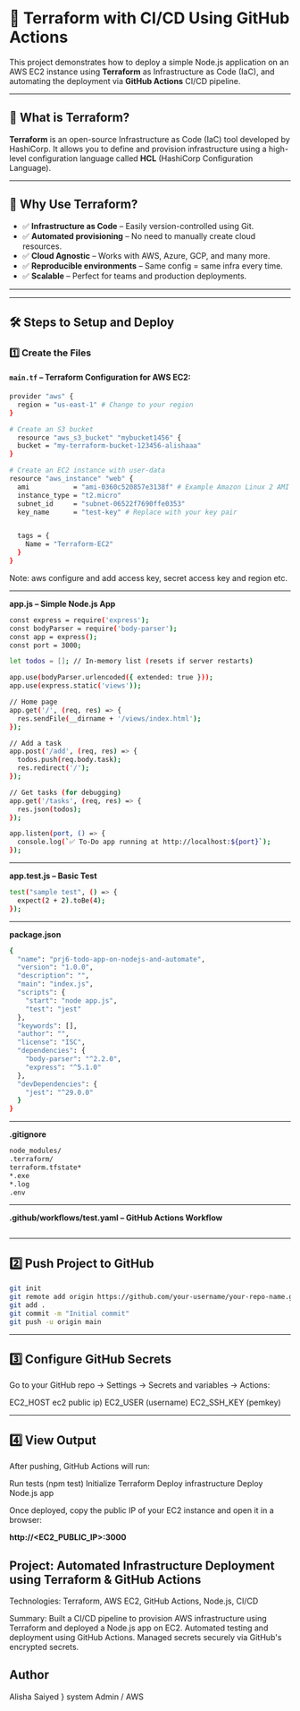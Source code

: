# 🚀 Terraform with CI/CD Using GitHub Actions

This project demonstrates how to deploy a simple Node.js application on an AWS EC2 instance using **Terraform** as Infrastructure as Code (IaC), and automating the deployment via **GitHub Actions** CI/CD pipeline.

---

## 📘 What is Terraform?

**Terraform** is an open-source Infrastructure as Code (IaC) tool developed by HashiCorp. It allows you to define and provision infrastructure using a high-level configuration language called **HCL** (HashiCorp Configuration Language).

---

## 🤔 Why Use Terraform?

- ✅ **Infrastructure as Code** – Easily version-controlled using Git.
- ✅ **Automated provisioning** – No need to manually create cloud resources.
- ✅ **Cloud Agnostic** – Works with AWS, Azure, GCP, and many more.
- ✅ **Reproducible environments** – Same config = same infra every time.
- ✅ **Scalable** – Perfect for teams and production deployments.

---

---

## 🛠️ Steps to Setup and Deploy

### 1️⃣ Create the Files

#### `main.tf` – Terraform Configuration for AWS EC2:

```bash
provider "aws" {
  region = "us-east-1" # Change to your region
}

# Create an S3 bucket
  resource "aws_s3_bucket" "mybucket1456" {
  bucket = "my-terraform-bucket-123456-alishaaa"
}

# Create an EC2 instance with user-data
resource "aws_instance" "web" {
  ami           = "ami-0360c520857e3138f" # Example Amazon Linux 2 AMI
  instance_type = "t2.micro"
  subnet_id     = "subnet-06522f7690ffe0353"
  key_name      = "test-key" # Replace with your key pair


  tags = {
    Name = "Terraform-EC2"
  }
}

```
Note: aws configure and add access key, secret access key and  region etc.

---

**app.js – Simple Node.js App**

```bash
const express = require('express');
const bodyParser = require('body-parser');
const app = express();
const port = 3000;

let todos = []; // In-memory list (resets if server restarts)

app.use(bodyParser.urlencoded({ extended: true }));
app.use(express.static('views'));

// Home page
app.get('/', (req, res) => {
  res.sendFile(__dirname + '/views/index.html');
});

// Add a task
app.post('/add', (req, res) => {
  todos.push(req.body.task);
  res.redirect('/');
});

// Get tasks (for debugging)
app.get('/tasks', (req, res) => {
  res.json(todos);
});

app.listen(port, () => {
  console.log(`✅ To-Do app running at http://localhost:${port}`);
});

```
---
**app.test.js – Basic Test**

```bash
test("sample test", () => {
  expect(2 + 2).toBe(4);
});

```
---

**package.json**

```bash
{
  "name": "prj6-todo-app-on-nodejs-and-automate",
  "version": "1.0.0",
  "description": "",
  "main": "index.js",
  "scripts": {
    "start": "node app.js",
    "test": "jest"
  },
  "keywords": [],
  "author": "",
  "license": "ISC",
  "dependencies": {
    "body-parser": "^2.2.0",
    "express": "^5.1.0"
  },
  "devDependencies": {
    "jest": "^29.0.0"
  }
}

```
---


**.gitignore** 

```bash
node_modules/
.terraform/
terraform.tfstate*
*.exe
*.log
.env
```
---

**.github/workflows/test.yaml – GitHub Actions Workflow**

```bash


```
---

## 2️⃣ Push Project to GitHub

```bash
git init
git remote add origin https://github.com/your-username/your-repo-name.git
git add .
git commit -m "Initial commit"
git push -u origin main
```
---

## 3️⃣ Configure GitHub Secrets

Go to your GitHub repo → Settings → Secrets and variables → Actions:

  EC2_HOST ec2 public ip)
  EC2_USER (username)
  EC2_SSH_KEY (pemkey)

  ---

  ## 4️⃣ View Output

After pushing, GitHub Actions will run:

Run tests (npm test)
Initialize Terraform
Deploy infrastructure
Deploy Node.js app

Once deployed, copy the public IP of your EC2 instance and open it in a browser:

**http://<EC2_PUBLIC_IP>:3000**

## Project: Automated Infrastructure Deployment using Terraform & GitHub Actions
Technologies: Terraform, AWS EC2, GitHub Actions, Node.js, CI/CD

Summary:
Built a CI/CD pipeline to provision AWS infrastructure using Terraform and deployed a Node.js app on EC2. Automated testing and deployment using GitHub Actions. Managed secrets securely via GitHub's encrypted secrets.


 ## Author
 Alisha Saiyed } system Admin / AWS

